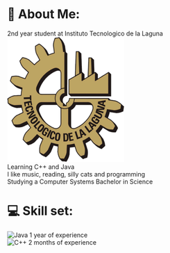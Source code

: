 # 🌌 About Me:
2nd year student at Instituto Tecnologico de la Laguna <br>
![image alt](https://github.com/SleepyyDash/SleepyyDash/blob/b4cb188ed389699fd00bb6e4982c827f2cd29a5e/ITL.png) <br>
Learning C++ and Java<br>
I like music, reading, silly cats and programming<br>Studying a Computer Systems Bachelor in Science<br>


# 💻 Skill set:
![Java](https://img.shields.io/badge/java-%23ED8B00.svg?style=for-the-badge&logo=openjdk&logoColor=white)   1 year of experience<br>
![C++](https://img.shields.io/badge/c++-%2300599C.svg?style=for-the-badge&logo=c%2B%2B&logoColor=white)    2 months of experience<br>

